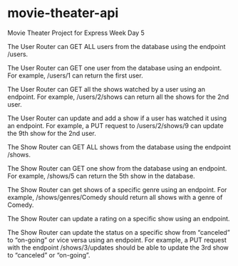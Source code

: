 # movie-theater-api
Movie Theater Project for Express Week Day 5

The User Router can GET ALL users from the database using the endpoint /users.


The User Router can GET one user from the database using an endpoint.
For example, /users/1 can return the first user.


The User Router can GET all the shows watched by a user using an endpoint.
For example, /users/2/shows can return all the shows for the 2nd user.


The User Router can update and add a show if a user has watched it using an endpoint.
For example, a PUT request to  /users/2/shows/9 can update the 9th show for the 2nd user.


The Show Router can GET ALL shows from the database using the endpoint /shows.


The Show Router can GET one show from the database using an endpoint.
For example, /shows/5 can return the 5th show in the database.


The Show Router can get shows of a specific genre using an endpoint.
For example, /shows/genres/Comedy should return all shows with a genre of Comedy.


The Show Router can update a rating on a specific show using an endpoint.


The Show Router can update the status on a specific show from “canceled” to “on-going” or vice versa using an endpoint.
For example, a PUT request with the endpoint /shows/3/updates should be able to update the 3rd show to “canceled” or “on-going”.
